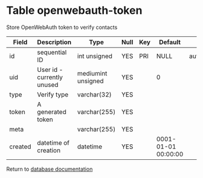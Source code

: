 Table openwebauth-token
===========
Store OpenWebAuth token to verify contacts

| Field | Description | Type | Null | Key | Default | Extra |
| ----- | ----------- | ---- | ---- | --- | ------- | ----- |
| id | sequential ID | int unsigned | YES | PRI | NULL | auto_increment |    
| uid | User id - currently unused | mediumint unsigned | YES |  | 0 |  |    
| type | Verify type | varchar(32) | YES |  |  |  |    
| token | A generated token | varchar(255) | YES |  |  |  |    
| meta |  | varchar(255) | YES |  |  |  |    
| created | datetime of creation | datetime | YES |  | 0001-01-01 00:00:00 |  |    

Return to [database documentation](help/database)
